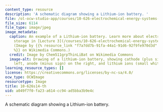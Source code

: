 ```yaml
---
content_type: resource
description: 'A schematic diagram showing a Lithium-ion battery. '
file: /ol-ocw-studio-app/courses/10-626-electrochemical-energy-systems-spring-2014/a049f7f0fa23a614cc94ad5bba3b9e4c_10-626s14-th.jpg
file_size: 6114
file_type: image/jpeg
image_metadata:
  caption: An example of a Lithium-ion battery. Learn more about electrochemical energy
    storage in [Lecture 3](/courses/10-626-electrochemical-energy-systems-spring-2014/pages/lecture-notes).
    (Image by {{% resource_link "f7a7dd7b-91fa-44a1-91d6-92f9fe970d3d" "Chem511grpThinLiBat"
    %}} on Wikimedia Commons.)
  credit: Image by Chem511grpThinLiBat on Wikimedia Commons
  image-alt: Drawing of a lithium-ion battery, showing cathode (plus sign) on the
    left, anode (minus sign) on the right, and lithium ions (small white circles).
learning_resource_types: []
license: https://creativecommons.org/licenses/by-nc-sa/4.0/
ocw_type: OCWImage
resourcetype: Image
title: 10-626s14-th
uid: a049f7f0-fa23-a614-cc94-ad5bba3b9e4c
---
```

A schematic diagram showing a Lithium-ion battery. 